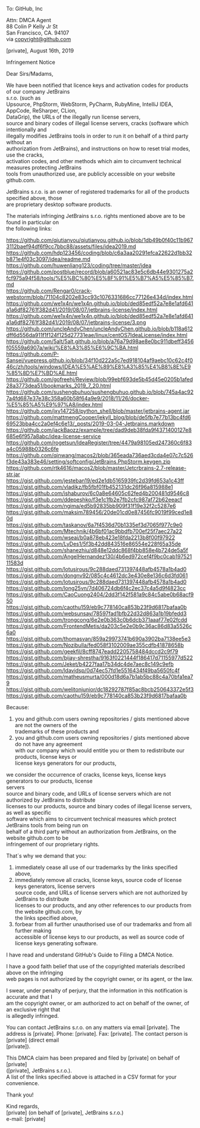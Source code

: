 To: GitHub, Inc  
  
Attn: DMCA Agent   
88 Colin P Kelly Jr St   
San Francisco, CA. 94107   
via copyright@github.com  
  
[private], August 16th, 2019  
  
Infringement Notice  
  
Dear Sirs/Madams,  
  
We have been notified that licence keys and activation codes for products of our company JetBrains   
s.r.o. (such as   
Upsource, PhpStorm, WebStorm, PyCharm, RubyMine, IntelliJ IDEA, AppCode, ReSharper, CLion,   
DataGrip), the URLs of the illegally run license servers,   
source and binary codes of illegal license servers, cracks (software which intentionally and   
illegally modifies JetBrains tools in order to run it on behalf of a third party without an   
authorization from JetBrains), and instructions on how to reset trial modes, use the cracks,   
activation codes, and other methods which aim to circumvent technical measures protecting JetBrains   
tools from unauthorized use, are publicly accessible on your website github.com.  
  
JetBrains s.r.o. is an owner of registered trademarks for all of the products specified above, those   
are proprietary desktop software products.  
  
The materials infringing JetBrains s.r.o. rights mentioned above are to be found in particular on   
the following links:  
  
https://github.com/qiutianyou/qiutianyou.github.io/blob/1db49b0f40c11b9673112baef94df6f9cc7bbc88/assets/files/idea2019.md   
https://github.com/hdp123456/coding/blob/c6a3aa20291efca22622d1bb32b871e4f03c3097/idea/readme.md   
https://github.com/huwenliang123/coding/tree/master/idea   
https://github.com/postblue/record/blob/a60521ac83e5c6db44e9301275a2fcf975a94f58/tools/%E5%BC%80%E5%8F%91%E5%B7%A5%E5%85%B7.md   
https://github.com/Rengar0/crack-webstorm/blob/71104c8202e83cc93c1076331686cc77126e434d/index.html   
https://github.com/we1x4n/we1x4n.github.io/blob/ded85edf52a7e8e1afd641a1a6df82761f382d41/2019/08/07/jetbrains-license/index.html   
https://github.com/we1x4n/we1x4n.github.io/blob/ded85edf52a7e8e1afd641a1a6df82761f382d41/2019/08/07/jetbrains-license/3.png   
https://github.com/uncleAndyChen/uncleAndyChen.github.io/blob/b118a612dff6d556da911f1f124f125d27731eae/linux/centOS7IdeaLicense/index.html   
https://github.com/5alt/5alt.github.io/blob/a76a79d98ae8e0bc911dbeff3456f05559a6907a/wiki/%E8%A3%85%E6%9C%BA.html   
https://github.com/P-Sansei/vuepress.github.io/blob/34f10d222a5c7ed918104af9aebc10c62c4f046c/zh/tools/windows/IDEA%E5%AE%89%E8%A3%85%E4%B8%8E%E9%85%8D%E7%BD%AE.html   
https://github.com/gofreehj/Review/blob/99ebf693de5b45d45e0205b1afed28a3773dea51/bookmarks_2019_7_20.html   
https://github.com/sushengbuhuo/sushengbuhuo.github.io/blob/745a4ac927a4fd687e37e38c358a60b58f64a9e9/2018/11/26/docker-%E5%85%A5%E9%97%A8/index.html   
https://github.com/jxy147258/python_shell/blob/master/jetbrains-agent.jar   
https://github.com/mattmengCooper/jekyll_blog/blob/de5fb7e77b13bc4fd669523bba4cc2a0ef4c6e13/_posts/2019-03-04-Jetbrains.markdown   
https://github.com/jackBaozz/example/tree/dad9deb38fda9f4371400127e8685e6f957a8abc/idea-license-service   
https://github.com/rogetsun/IdeaRegister/tree/4479a98105ed247360c6f83a4c05988b0326c6fe   
https://github.com/qinwang/macos2/blob/365eada736aed3cda4e07c7c526f3de43a383e46/setting/softconfig/JetBrains.PhpStorm.keygen.zip   
https://github.com/rtk4616/macos2/blob/master/Jetcrbrains-2.7-release-str.jar   
https://gist.github.com/jesteban19/ed2e1db5165939fc2d39fd653a1c43ff   
https://gist.github.com/vladikz/fb5fbf01fb452131dc26f96a815988e1   
https://gist.github.com/ishaburov/6c0a8e64605c62fed4b200481d9546c8   
https://gist.github.com/ddepeshko/f3e1c1fb2e7fb2cfc987af72b62eeacf   
https://gist.github.com/ngima/ed5b92835bb909f31f19e32f2c5287e6   
https://gist.github.com/maksim789456/20de01cd0e87456fc9019f99ced1e80d   
https://gist.github.com/taskanov/6a7f4536d70b1335ef3d7065f977c9e0   
https://gist.github.com/Mtechnik/4b6bf01ac9bbdfb700ef25f7aec27a22   
https://gist.github.com/wseai/b0a878eb423e18fda2213b8f00f97922   
https://gist.github.com/LyDes1/5f3b42dd843516e86554e228f65a35de   
https://gist.github.com/shanezhiu/d848e12ddc868f4bb858e4b724de5a5f   
https://gist.github.com/AngelHernandez130/4b6ed972cef4f9bc0cab19752111583d   
https://gist.github.com/lotusirous/9c288daed731397448afb4578a1b4ad0   
https://gist.github.com/dongnv92/085c4c4612dc3e430e8e136c6d3fd061   
https://gist.github.com/lotusirous/9c288daed731397448afb4578a1b4ad0   
https://gist.github.com/long25vn/7d406724db6f4c2ec37c4a5d9f4823cc   
https://gist.github.com/CaoCuong2404/2dd3f142f581a9c84c5abe0b68acf950   
https://gist.github.com/caothu159/eb9c778140ca853b23f9d6817bafaa0b   
https://gist.github.com/websunsay/78597fad1bfb22d32d863a1b19bfedd3   
https://gist.github.com/trongcong/6e2e0b363c0b6dcb371aaaf77e02fcdd   
https://gist.github.com/FrontendMetis/da203c5e2e0b9c36ac86d83a5526c6a0   
https://gist.github.com/thomasvan/859a29973741b690a3902ba7138ee5e3   
https://gist.github.com/Nozibulla/fed058f3102009ae355cdfb41878658b   
https://gist.github.com/geekfil/8cff8747eadd2205758484dccd2c9f79   
https://gist.github.com/bijay-shrestha/9163f0221444f186417d71155977d522   
https://gist.github.com/Jeket/b4227faa17b34dc4de7aec8c149c9efb  
https://gist.github.com/ldavidsp/0d74ec57fd1e5516434f49ba5650fc4f   
https://gist.github.com/matheusmurta/000d18d6a7b1ab5bc88c4a70bfa1ea79   
https://gist.github.com/welitonjunior/dc18292787f85ac8bcb250643372e5f3   
https://gist.github.com/caothu159/eb9c778140ca853b23f9d6817bafaa0b  
  
Because:   
1) you and github.com users owning repositories / gists mentioned above are not the owners of the   
trademarks of these products and   
2) you and github.com users owning repositories / gists mentioned above do not have any agreement   
with our company which would entitle you or them to redistribute our products, license keys or   
license keys generators for our products,  
  
we consider the occurrence of cracks, license keys, license keys generators to our products, license   
servers   
source and binary code, and URLs of license servers which are not authorized by JetBrains to distribute   
licenses to our products, source and binary codes of illegal license servers, as well as specific   
software which aims to circumvent technical measures which protect JetBrains tools from being run on   
behalf of a third party without an authorization from JetBrains, on the website github.com to be   
infringement of our proprietary rights.  
  
That´s why we demand that you:   
1) immediately cease all use of our trademarks by the links specified above,   
2) immediately remove all cracks, license keys, source code of license keys generators, license servers   
source code, and URLs of license servers which are not authorized by JetBrains to distribute   
licenses to our products, and any other references to our products from the website github.com, by   
the links specified above,   
3) forbear from all further unauthorised use of our trademarks and from all further making   
accessible of license keys to our products, as well as source code of license keys generating software.  
  
I have read and understand GitHub's Guide to Filing a DMCA Notice.  
  
I have a good faith belief that use of the copyrighted materials described above on the infringing   
web pages is not authorized by the copyright owner, or its agent, or the law.  
  
I swear, under penalty of perjury, that the information in this notification is accurate and that I   
am the copyright owner, or am authorized to act on behalf of the owner, of an exclusive right that   
is allegedly infringed.  
  
You can contact JetBrains s.r.o. on any matters via email [private]. The address is [private]. Phone: [private]. Fax: [private]. The contact person is [private] (direct email   
[private]).  
  
This DMCA claim has been prepared and filed by [private] on behalf of [private]  
([private], JetBrains s.r.o.).   
A list of the links specified above is attached in a CSV format for your convenience.  
  
Thank you!  
  
Kind regards,   
[private] (on behalf of [private], JetBrains s.r.o.)     
e-mail: [private]  
